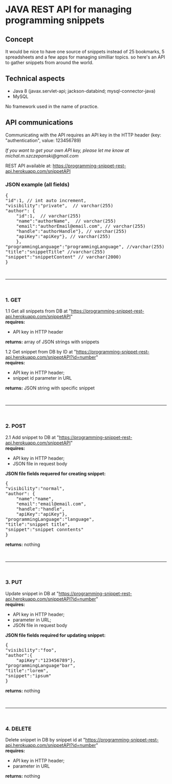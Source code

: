 # JAVA REST API for managing programming snippets

## Concept 

It would be nice to have one source of snippets instead of 25 bookmarks, 5 spreadsheets and a few apps for managing similliar topics. so here's an API to gather snippets from around the world.

## Technical aspects

- Java 8 (javax.servlet-api; jackson-databind; mysql-connector-java)
- MySQL

No framework used in the name of practice.


## API communications

Communicating with the API requires an API key in the HTTP header (key: "authentication", value: 123456789)

_If you want to get your own API key, please let me know at michal.m.szczepanski@gmail.com_

REST API available at: https://programming-snippet-rest-api.herokuapp.com/snippetAPI

### JSON example (all fields) 

<pre>{  
"id":1, // int auto increment,  
"visibility":"private",  // varchar(255)
"author": {  
    "id":1,  // varchar(255)
    "name":"authorName",  // varchar(255)
    "email":"authorEmail@email.com", // varchar(255)
    "handle":"authorHandle"}, // varchar(255)
    "apiKey":"apiKey"}, // varchar(255)
    },  
"programmingLanguage":"programmingLanguage", //varchar(255)
"title":"snippetTitle" //varchar(255)  
"snippet":"snippetContent" // varchar(2000) 
}</pre>

<br><hr><br>

### 1. GET

1.1 Get all snippets from DB at "https://programming-snippet-rest-api.herokuapp.com/snippetAPI"  
**requires:** 
* API key in HTTP header  

**returns:** array of JSON strings with snippets  

1.2 Get snippet from DB by ID at "https://programming-snippet-rest-api.herokuapp.com/snipeptAPI?id=number"  
**requires:** 
* API key in HTTP header; 
* snippet id parameter in URL  

**returns:** JSON string with specific snippet  

<br><hr><br>

### 2. POST

2.1 Add snippet to DB at "https://programming-snippet-rest-api.herokuapp.com/snippetAPI"  
**requires:** 
* API key in HTTP header; 
* JSON file in request body  

**JSON file fields requered for creating snippet:**  
<pre>
{
"visibility":"normal",
"author": {
    "name":"name",
    "email":"email@email.com",
    "handle":"handle",
    "apiKey":"apiKey"},
"programmingLanguage":"language",
"title":"snippet title",
"snippet":"snippet conntents"
}</pre> 
**returns:** nothing  

<br><hr><br>

### 3. PUT

Update snippet in DB at "https://programming-snippet-rest-api.herokuapp.com/snippetAPI?id=number"  
**requires:** 
* API key in HTTP header; 
* parameter in URL; 
* JSON file in request body  

**JSON file fields required for updating snippet:**  
<pre>
{
"visibility":"foo",
"author":{
    "apiKey":"123456789"},
"programmingLanguage"bar",
"title":"lorem",
"snippet":"ipsum"
}</pre>

**returns:** nothing

<br><hr><br>

### 4. DELETE

Delete snippet in DB by snippet id at "https://programming-snippet-rest-api.herokuapp.com/snippetAPI?id=number"  
**requires:** 
* API key in HTTP header; 
* parameter in URL 
 
**returns:** nothing

